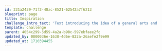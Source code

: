 ```yaml
---
id: 231a2439-71f2-48ac-8521-62542a7f6213
blueprint: page
title: Inspiration
challenge_intro_text: 'Text introducing the idea of a general arts and inspiration section'
template: challenge
parent: 4054c299-5d59-4a2a-b98c-597ebfaee2fc
updated_by: 0800036e-1638-4d6e-822a-26aefe2f9e99
updated_at: 1710394455
---
```


